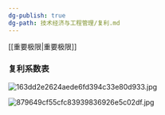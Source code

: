 ```yaml
---
dg-publish: true
dg-path: 技术经济与工程管理/复利.md
---
```

[[重要极限\|重要极限]]
### 复利系数表
![163dd2e2624aede6fd394c33e80d933.jpg](/img/user/%E5%8A%9F%E8%83%BD%E6%80%A7%E6%96%87%E4%BB%B6%E5%A4%B9/%E8%BD%BD%E5%85%A5%E7%9A%84%E5%AA%92%E4%BD%93%E8%B5%84%E6%BA%90/163dd2e2624aede6fd394c33e80d933.jpg)

![879649cf55cfc83939836926e5c02df.jpg](/img/user/%E5%8A%9F%E8%83%BD%E6%80%A7%E6%96%87%E4%BB%B6%E5%A4%B9/%E8%BD%BD%E5%85%A5%E7%9A%84%E5%AA%92%E4%BD%93%E8%B5%84%E6%BA%90/879649cf55cfc83939836926e5c02df.jpg)
